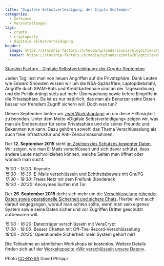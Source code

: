 ```yaml
---
title: "Digitale Selbstverteidigung: der Crypto-September"
categories:
  - Software
  - Veranstaltungen
tags:
  - crypto
  - cryptoparty
  - digitale selbstverteidigung
header:
  image: https://starship-factory.ch/media/uploads/zinnia/blogtitle/cryptoparty.jpg
  teaser: https://starship-factory.ch/media/uploads/zinnia/blogtitle/cryptoparty.jpg
---
```

[Starship Factory - Digitale Selbstverteidigung: der Crypto-September](https://starship-factory.ch/2015/08/18/digitale-selbstverteidigung-der-crypto-september/)

Jeden Tag liest man von neuen Angriffen auf die Privatsphäre. Dank Leuten wie Edward Snowden wissen wir um die NSA-Spähaffäre; Laptopdiebstahl, Angriffe duch SPAM-Bots und Kreditkartenhaie sind an der Tagesordnung und die Politik drängt stets auf mehr Überwachung sowie tiefere Eingriffe in die Privatsphäre. Da ist es nur natürlich, das man als Benutzer seine Daten besser vor fremdem Zugriff sichern will. Doch was tun?

Diesen September bieten wir [zwei Workshoptage](https://starship-factory.ch/workshops/cryptoparty/) an um diese Hilflosigkeit zu beenden. Unter dem Motto «Digitale Selbstverteidigung» zeigen wir, was man als Endbenutzer für seine Privatsphäre und die seiner Freunde und Bekannten tun kann. Dazu gehören sowohl das Thema Verschlüsselung als auch freie Infrastruktur und Anti-Zensurmassnahmen.

Der **12\. September 2015** steht [im Zeichen des Schutzes bewegter Daten](https://starship-factory.ch/workshops/cryptoparty/). Wir zeigen, wie man E-Mails verschlüsselt und sich davor schützt, dass andere Leute nachvollziehen können, welche Seiten man öffnet oder wonach man sucht.

_15:00 - 15:20:_ Keynote  
_15:30 - 16:30:_ E-Mails verschlüsseln und Echtheitsbeweis mit GnuPG  
_17:30 - 18:30:_ Freies Netz mit dem Freifunk 3ländereck  
_19:30 - 20:30:_ Anonymes Surfen mit Tor

Der **26\. September 2015** dreht sich mehr um die [Verschlüsselung ruhender Daten sowie operationelle Sicherheit und sichere Chats](https://starship-factory.ch/workshops/cryptoparty/). Hierbei wird auch darauf eingegangen, worauf man achten sollte, wenn man sein eigenes System sowie seine Daten sicher und vor Zugriffen Dritter geschützt aufbewaren will.

_15:00 - 16:20:_ Datenträger verschlüsseln mit VeraCrypt  
_17:00 - 18:00:_ Besser Chatten mit Off-The-Record-Verschlüsselung  
_19:00 - 20:20:_ Operationelle Sicherheit: mein System gehört mir!

Die Teilnahme an sämtlichen Workshops ist kostenlos. Weitere Details finden sich auf der [Workshopseite «Wir verschlüsseln unsere Daten»](https://starship-factory.ch/workshops/cryptoparty/).

Photo [CC-BY-SA](https://creativecommons.org/licenses/by-sa/3.0/de/) David Philippi


